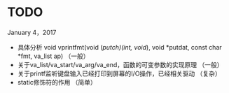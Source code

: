 TODO
====
January 4，2017

* 具体分析 void vprintfmt(void (*putch)(int, void*), void *putdat, const char *fmt, va_list ap) （一般）
* 关于va_list/va_start/va_arg/va_end，函数的可变参数的实现原理 （一般）
* 关于printf监听键盘输入已经打印到屏幕的I/O操作，已经相关驱动 （复杂）
* static修饰符的作用 （简单）
